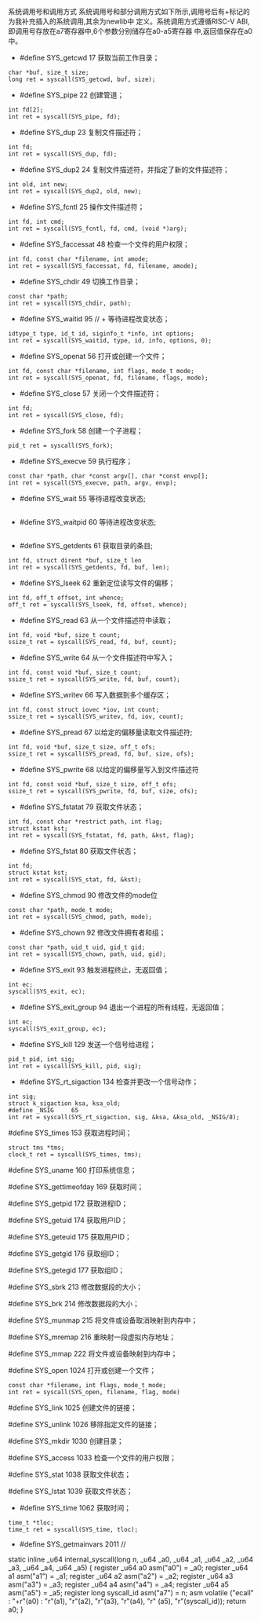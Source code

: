 
系统调用号和调用方式
系统调用号和部分调用方式如下所示,调用号后有+标记的为我补充插入的系统调用,其余为newlib中
定义。系统调用方式遵循RISC-V ABI,即调用号存放在a7寄存器中,6个参数分别储存在a0-a5寄存器
中,返回值保存在a0中。

- #define SYS_getcwd 17
获取当前工作目录；
```
char *buf, size_t size;
long ret = syscall(SYS_getcwd, buf, size);
```

- #define SYS_pipe 22 
创建管道；
```
int fd[2];
int ret = syscall(SYS_pipe, fd);
```

- #define SYS_dup 23
复制文件描述符；
```
int fd;
int ret = syscall(SYS_dup, fd);
```

- #define SYS_dup2 24
复制文件描述符，并指定了新的文件描述符；
```
int old, int new;
int ret = syscall(SYS_dup2, old, new);
```

- #define SYS_fcntl 25
操作文件描述符；
```
int fd, int cmd;
int ret = syscall(SYS_fcntl, fd, cmd, (void *)arg);
```

- #define SYS_faccessat 48
检查一个文件的用户权限；
```
int fd, const char *filename, int amode;
int ret = syscall(SYS_faccessat, fd, filename, amode);
```

- #define SYS_chdir 49
切换工作目录；
```
const char *path;
int ret = syscall(SYS_chdir, path);
```

- #define SYS_waitid 95 // +
等待进程改变状态；
```
idtype_t type, id_t id, siginfo_t *info, int options;
int ret = syscall(SYS_waitid, type, id, info, options, 0);

```

- #define SYS_openat 56
打开或创建一个文件；
```
int fd, const char *filename, int flags, mode_t mode;
int ret = syscall(SYS_openat, fd, filename, flags, mode);
```

- #define SYS_close 57
关闭一个文件描述符；
```
int fd;
int ret = syscall(SYS_close, fd);
```

- #define SYS_fork 58
创建一个子进程；
```
pid_t ret = syscall(SYS_fork);
```

- #define SYS_execve 59
执行程序；
```
const char *path, char *const argv[], char *const envp[];
int ret = syscall(SYS_execve, path, argv, envp);
```
- #define SYS_wait 55
等待进程改变状态;
```
```

- #define SYS_waitpid 60
等待进程改变状态;
```

```

- #define SYS_getdents 61
获取目录的条目;
```
int fd, struct dirent *buf, size_t len
int ret = syscall(SYS_getdents, fd, buf, len);
```
- #define SYS_lseek 62
重新定位读写文件的偏移；
```
int fd, off_t offset, int whence;
off_t ret = syscall(SYS_lseek, fd, offset, whence);

```

- #define SYS_read 63
从一个文件描述符中读取；
```
int fd, void *buf, size_t count;
ssize_t ret = syscall(SYS_read, fd, buf, count);
```
- #define SYS_write 64
从一个文件描述符中写入；
```
int fd, const void *buf, size_t count;
ssize_t ret = syscall(SYS_write, fd, buf, count);
```
- #define SYS_writev 66
写入数据到多个缓存区；
```
int fd, const struct iovec *iov, int count;
ssize_t ret = syscall(SYS_writev, fd, iov, count);
```

- #define SYS_pread 67
以给定的偏移量读取文件描述符;
```
int fd, void *buf, size_t size, off_t ofs;
ssize_t ret = syscall(SYS_pread, fd, buf, size, ofs);
```
- #define SYS_pwrite 68
以给定的偏移量写入到文件描述符
```
int fd, const void *buf, size_t size, off_t ofs;
ssize_t ret = syscall(SYS_pwrite, fd, buf, size, ofs);
```
- #define SYS_fstatat 79
获取文件状态；
```
int fd, const char *restrict path, int flag;
struct kstat kst;
int ret = syscall(SYS_fstatat, fd, path, &kst, flag);
```
- #define SYS_fstat 80
获取文件状态；
```
int fd;
struct kstat kst;
int ret = syscall(SYS_stat, fd, &kst);
```
- #define SYS_chmod 90
修改文件的mode位
```
const char *path, mode_t mode;
int ret = syscall(SYS_chmod, path, mode);
```

- #define SYS_chown 92
修改文件拥有者和组；
```
const char *path, uid_t uid, gid_t gid;
int ret = syscall(SYS_chown, path, uid, gid);
```

- #define SYS_exit 93
触发进程终止，无返回值；
```
int ec;
syscall(SYS_exit, ec);
```

- #define SYS_exit_group 94
退出一个进程的所有线程，无返回值；
```
int ec;
syscall(SYS_exit_group, ec);
```

- #define SYS_kill 129
发送一个信号给进程；
```
pid_t pid, int sig;
int ret = syscall(SYS_kill, pid, sig);
```

- #define SYS_rt_sigaction 134
检查并更改一个信号动作；
```
int sig;
struct k_sigaction ksa, ksa_old;
#define _NSIG     65
int ret = syscall(SYS_rt_sigaction, sig, &ksa, &ksa_old, _NSIG/8);

```

#define SYS_times 153
获取进程时间；
```
struct tms *tms;
clock_t ret = syscall(SYS_times, tms);
```
#define SYS_uname 160
打印系统信息；

#define SYS_gettimeofday 169
获取时间；

#define SYS_getpid 172
获取进程ID；

#define SYS_getuid 174
获取用户ID；


#define SYS_geteuid 175
获取用户ID；

#define SYS_getgid 176
获取组ID；

#define SYS_getegid 177
获取组ID；

#define SYS_sbrk 213
修改数据段的大小；

#define SYS_brk 214
修改数据段的大小；

#define SYS_munmap 215
将文件或设备取消映射到内存中；

#define SYS_mremap 216
重映射一段虚拟内存地址；

#define SYS_mmap 222
将文件或设备映射到内存中；

#define SYS_open 1024
打开或创建一个文件；
```
const char *filename, int flags, mode_t mode;
int ret = syscall(SYS_open, filename, flag, mode)
```

#define SYS_link 1025
创建文件的链接；

#define SYS_unlink 1026
移除指定文件的链接；

#define SYS_mkdir 1030
创建目录；

#define SYS_access 1033
检查一个文件的用户权限；


#define SYS_stat 1038
获取文件状态；

#define SYS_lstat 1039
获取文件状态；

- #define SYS_time 1062
获取时间；
```
time_t *tloc;
time_t ret = syscall(SYS_time, tloc);
```
- #define SYS_getmainvars 2011
//


static inline _u64 internal_syscall(long n, _u64 _a0, _u64 _a1, _u64 _a2, _u64
		_a3, _u64 _a4, _u64 _a5) {
	register _u64 a0 asm("a0") = _a0;
	register _u64 a1 asm("a1") = _a1;
	register _u64 a2 asm("a2") = _a2;
	register _u64 a3 asm("a3") = _a3;
	register _u64 a4 asm("a4") = _a4;
	register _u64 a5 asm("a5") = _a5;
	register long syscall_id asm("a7") = n;
	asm volatile ("ecall" : "+r"(a0) : "r"(a1), "r"(a2), "r"(a3), "r"(a4), "r"
			(a5), "r"(syscall_id));
	return a0;
}
 





